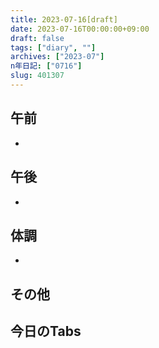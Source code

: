 ```yaml
---
title: 2023-07-16[draft]
date: 2023-07-16T00:00:00+09:00
draft: false
tags: ["diary", ""]
archives: ["2023-07"]
n年日記: ["0716"]
slug: 401307
---
```

## 午前
- 
## 午後
- 
## 体調
- 
## その他
## 今日のTabs